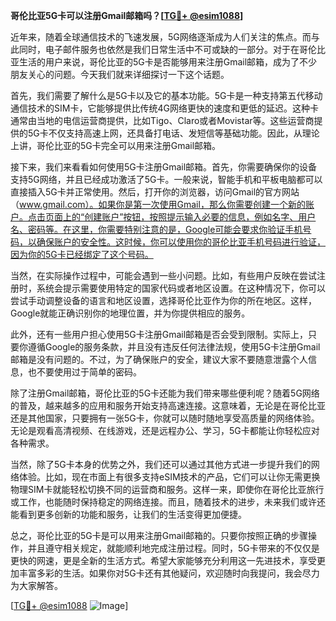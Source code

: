**哥伦比亚5G卡可以注册Gmail邮箱吗？[[TG💪+ @esim1088](https://t.me/s/esim1088)]**

近年来，随着全球通信技术的飞速发展，5G网络逐渐成为人们关注的焦点。而与此同时，电子邮件服务也依然是我们日常生活中不可或缺的一部分。对于在哥伦比亚生活的用户来说，哥伦比亚的5G卡是否能够用来注册Gmail邮箱，成为了不少朋友关心的问题。今天我们就来详细探讨一下这个话题。

首先，我们需要了解什么是5G卡以及它的基本功能。5G卡是一种支持第五代移动通信技术的SIM卡，它能够提供比传统4G网络更快的速度和更低的延迟。这种卡通常由当地的电信运营商提供，比如Tigo、Claro或者Movistar等。这些运营商提供的5G卡不仅支持高速上网，还具备打电话、发短信等基础功能。因此，从理论上讲，哥伦比亚的5G卡完全可以用来注册Gmail邮箱。

接下来，我们来看看如何使用5G卡注册Gmail邮箱。首先，你需要确保你的设备支持5G网络，并且已经成功激活了5G卡。一般来说，智能手机和平板电脑都可以直接插入5G卡并正常使用。然后，打开你的浏览器，访问Gmail的官方网站（www.gmail.com）。如果你是第一次使用Gmail，那么你需要创建一个新的账户。点击页面上的“创建账户”按钮，按照提示输入必要的信息，例如名字、用户名、密码等。在这里，你需要特别注意的是，Google可能会要求你验证手机号码，以确保账户的安全性。这时候，你可以使用你的哥伦比亚手机号码进行验证，因为你的5G卡已经绑定了这个号码。

当然，在实际操作过程中，可能会遇到一些小问题。比如，有些用户反映在尝试注册时，系统会提示需要使用特定的国家代码或者地区设置。在这种情况下，你可以尝试手动调整设备的语言和地区设置，选择哥伦比亚作为你的所在地区。这样，Google就能正确识别你的地理位置，并为你提供相应的服务。

此外，还有一些用户担心使用5G卡注册Gmail邮箱是否会受到限制。实际上，只要你遵循Google的服务条款，并且没有违反任何法律法规，使用5G卡注册Gmail邮箱是没有问题的。不过，为了确保账户的安全，建议大家不要随意泄露个人信息，也不要使用过于简单的密码。

除了注册Gmail邮箱，哥伦比亚的5G卡还能为我们带来哪些便利呢？随着5G网络的普及，越来越多的应用和服务开始支持高速连接。这意味着，无论是在哥伦比亚还是其他国家，只要拥有一张5G卡，你就可以随时随地享受高质量的网络体验。无论是观看高清视频、在线游戏，还是远程办公、学习，5G卡都能让你轻松应对各种需求。

当然，除了5G卡本身的优势之外，我们还可以通过其他方式进一步提升我们的网络体验。比如，现在市面上有很多支持eSIM技术的产品，它们可以让你无需更换物理SIM卡就能轻松切换不同的运营商和服务。这样一来，即使你在哥伦比亚旅行或工作，也能随时保持稳定的网络连接。而且，随着技术的进步，未来我们或许还能看到更多创新的功能和服务，让我们的生活变得更加便捷。

总之，哥伦比亚的5G卡是可以用来注册Gmail邮箱的。只要你按照正确的步骤操作，并且遵守相关规定，就能顺利地完成注册过程。同时，5G卡带来的不仅仅是更快的网速，更是全新的生活方式。希望大家能够充分利用这一先进技术，享受更加丰富多彩的生活。如果你对5G卡还有其他疑问，欢迎随时向我提问，我会尽力为大家解答。

[[TG💪+ @esim1088](https://t.me/s/esim1088) ![Image](https://i.postimg.cc/4NQfJmqS/Snipaste-2025-05-13-00-14-12.png)]